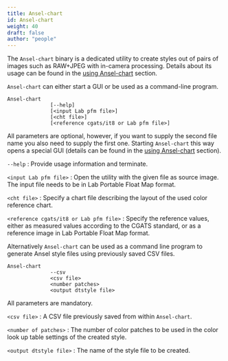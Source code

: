 ```yaml
---
title: Ansel-chart
id: Ansel-chart
weight: 40
draft: false
author: "people"
---
```


The `Ansel-chart` binary is a dedicated utility to create styles out of pairs of images such as RAW+JPEG with in-camera processing. Details about its usage can be found in the [using Ansel-chart](../Ansel-chart/_index.md) section.

`Ansel-chart` can either start a GUI or be used as a command-line program.

```
Ansel-chart
              [--help]
              [<input Lab pfm file>]
              [<cht file>]
              [<reference cgats/it8 or Lab pfm file>]
```

All parameters are optional, however, if you want to supply the second file name you also need to supply the first one. Starting `Ansel-chart` this way opens a special GUI (details can be found in the [using Ansel-chart](../Ansel-chart/_index.md) section).

`--help`
: Provide usage information and terminate.

`<input Lab pfm file>`
: Open the utility with the given file as source image. The input file needs to be in Lab Portable Float Map format.

`<cht file>`
: Specify a chart file describing the layout of the used color reference chart.

`<reference cgats/it8 or Lab pfm file>`
: Specify the reference values, either as measured values according to the CGATS standard, or as a reference image in Lab Portable Float Map format.

Alternatively `Ansel-chart` can be used as a command line program to generate Ansel style files using previously saved CSV files.

```
Ansel-chart
              --csv
              <csv file>
              <number patches>
              <output dtstyle file>
```

All parameters are mandatory.

`<csv file>`
: A CSV file previously saved from within `Ansel-chart`.

`<number of patches>`
: The number of color patches to be used in the color look up table settings of the created style.

`<output dtstyle file>`
: The name of the style file to be created.
